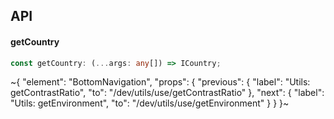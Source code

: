 

## API

#### getCountry

```ts
const getCountry: (...args: any[]) => ICountry;
```


~{
  "element": "BottomNavigation",
  "props": {
    "previous": {
      "label": "Utils: getContrastRatio",
      "to": "/dev/utils/use/getContrastRatio"
    },
    "next": {
      "label": "Utils: getEnvironment",
      "to": "/dev/utils/use/getEnvironment"
    }
  }
}~

